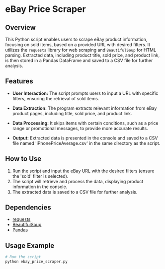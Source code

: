 # eBay Price Scraper

## Overview

This Python script enables users to scrape eBay product information, focusing on sold items, based on a provided URL with desired filters. It utilizes the `requests` library for web scraping and `BeautifulSoup` for HTML parsing. Extracted data, including product title, sold price, and product link, is then stored in a Pandas DataFrame and saved to a CSV file for further analysis.

## Features

- **User Interaction:** The script prompts users to input a URL with specific filters, ensuring the retrieval of sold items.
  
- **Data Extraction:** The program extracts relevant information from eBay product pages, including title, sold price, and product link.

- **Data Processing:** It skips items with certain conditions, such as a price range or promotional messages, to provide more accurate results.

- **Output:** Extracted data is presented in the console and saved to a CSV file named 'iPhonePriceAverage.csv' in the same directory as the script.

## How to Use

1. Run the script and input the eBay URL with the desired filters (ensure the 'sold' filter is selected).
2. The script will retrieve and process the data, displaying product information in the console.
3. The extracted data is saved to a CSV file for further analysis.

## Dependencies

- [requests](https://docs.python-requests.org/en/master/)
- [BeautifulSoup](https://www.crummy.com/software/BeautifulSoup/)
- [Pandas](https://pandas.pydata.org/)

## Usage Example

```python
# Run the script
python ebay_price_scraper.py
